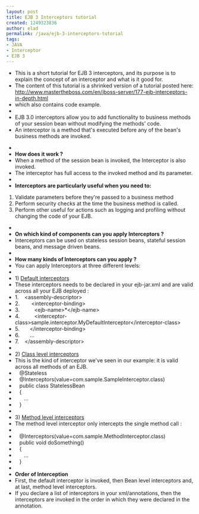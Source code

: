 ```yaml
---
layout: post
title: EJB 3 Interceptors tutorial
created: 1249323836
author: elad
permalink: /java/ejb-3-interceptors-tutorial
tags:
- JAVA
- Interceptor
- EJB 3
---
```

<ul>
    <li>This is a short tutorial for EJB 3 interceptors, and its purpose is to explain the concept of an interceptor and what is it good for.</li>
    <li>The content of this tutorial is a shrinked version of a tutorial posted here: <a href="http://www.mastertheboss.com/en/jboss-server/177-ejb-interceptors-in-depth.html">http://www.mastertheboss.com/en/jboss-server/177-ejb-interceptors-in-depth.html</a></li>
    <li>which also contains code example.</li>
    <li>&nbsp;</li>
    <li>EJB 3.0 interceptors allow you to add functionality to business methods of your session bean without modifying the methods' code.</li>
    <li>An interceptor is a method that's executed before any of the bean's business methods are invoked.</li>
</ul>
<ul>
    <li>&nbsp;&nbsp;</li>
    <li><strong>How does it work ? </strong></li>
    <li>When a method of the session bean is invoked, the Interceptor is also invoked.</li>
    <li>The interceptor has full access to the invoked method and its parameter.</li>
    <li>&nbsp;&nbsp;</li>
    <li><strong>Interceptors are particularly useful when you need to:</strong></li>
</ul>
<ol>
    <li>Validate parameters before they're passed to a business method</li>
    <li>Perform security checks at the time the business method is called.</li>
    <li>Perform other useful for actions such as logging and profiling without changing the code of your EJB.</li>
</ol>
<ul>
    <li>&nbsp;&nbsp;</li>
    <li><strong>On which kind of components can you apply Interceptors ?</strong></li>
    <li>Interceptors can be used on stateless session beans, stateful session beans, and message driven beans.</li>
    <li>&nbsp;</li>
    <li><strong>How many kinds of Interceptors can you apply ?</strong></li>
    <li>You can apply Interceptors at three different levels:</li>
    <li>&nbsp;</li>
    <li>1) <u>Default interceptors</u></li>
    <li>These interceptors needs to be declared in your ejb-jar.xml and are valid across all your EJB deployed :</li>
    <li>1.&nbsp;&nbsp;&nbsp; &lt;assembly-descriptor&gt;&nbsp;</li>
    <li>2.&nbsp;&nbsp;&nbsp; &nbsp;&nbsp;&nbsp; &lt;interceptor-binding&gt;&nbsp;</li>
    <li>3.&nbsp;&nbsp;&nbsp; &nbsp;&nbsp;&nbsp;&nbsp;&nbsp; &lt;ejb-name&gt;*&lt;/ejb-name&gt;&nbsp;</li>
    <li>4.&nbsp;&nbsp;&nbsp; &nbsp;&nbsp;&nbsp;&nbsp;&nbsp; &lt;interceptor-class&gt;sample.interceptor.MyDefaultInterceptor&lt;/interceptor-class&gt;&nbsp;</li>
    <li>5.&nbsp;&nbsp;&nbsp; &nbsp;&nbsp; &lt;/interceptor-binding&gt;&nbsp;</li>
    <li>6.&nbsp;&nbsp;&nbsp; &nbsp;&nbsp; ...&nbsp;</li>
    <li>7.&nbsp;&nbsp;&nbsp; &lt;/assembly-descriptor&gt;&nbsp;</li>
    <li>&nbsp;</li>
    <li>2) <u>Class level interceptors</u></li>
    <li>This is the kind of interceptor we've seen in our example: it is valid across all methods of an EJB.</li>
    <li>&nbsp;&nbsp; @Stateless</li>
    <li>&nbsp;&nbsp; @Interceptors(value=com.sample.SampleInterceptor.class)</li>
    <li>&nbsp;&nbsp; public class StatelessBean</li>
    <li>&nbsp;&nbsp; {</li>
    <li>&nbsp;&nbsp;&nbsp;&nbsp;&nbsp; ...</li>
    <li>&nbsp;&nbsp; }</li>
    <li>&nbsp;</li>
    <li>3) <u>Method level interceptors</u></li>
    <li>The method level interceptor only intercepts the single method call :</li>
    <li>&nbsp;</li>
    <li>&nbsp;&nbsp; @Interceptors(value=com.sample.MethodInterceptor.class)</li>
    <li>&nbsp;&nbsp; public void doSomething()</li>
    <li>&nbsp;&nbsp; {</li>
    <li>&nbsp;&nbsp;&nbsp;&nbsp;&nbsp; ...</li>
    <li>&nbsp;&nbsp; }</li>
    <li>&nbsp;</li>
    <li><strong>Order of Interception</strong></li>
    <li>First, the default interceptor is invoked, then Bean level interceptors and, at last, method level interceptors.</li>
    <li>If you declare a list of interceptors in your xml/annotations, then the interceptors are invoked in the order in which they were declared in the annotation.</li>
</ul>
<p>&nbsp;</p>
